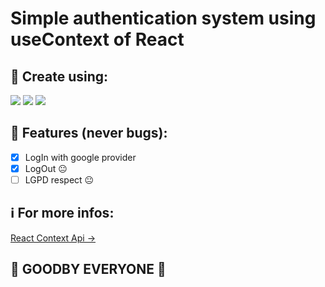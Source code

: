 # Simple authentication system using useContext of React
## 👀 Create using:
<img src="https://img.shields.io/badge/React-20232A?style=for-the-badge&logo=react&logoColor=61DAFB">
<img src="https://img.shields.io/badge/Firebase-F29D0C?style=for-the-badge&logo=firebase&logoColor=white">
<img src="https://img.shields.io/badge/CSS3-1572B6?style=for-the-badge&logo=css3&logoColor=white">

## 📕 Features (never bugs):
- [x] LogIn with google provider
- [x] LogOut 😐
- [ ] LGPD respect 😐

## ℹ For more infos:
[React Context Api ->](https://pt-br.reactjs.org/docs/context.html)

## 🤗 GOODBY EVERYONE 💜
